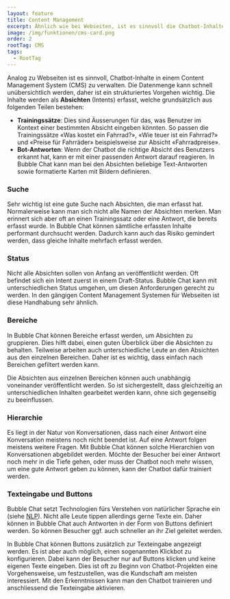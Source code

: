 ```yaml
---
layout: feature
title: Content Management
excerpt: Ähnlich wie bei Webseiten, ist es sinnvoll die Chatbot-Inhalte in einem CMS zu verwalten. Das CMS enthält dabei alle Absichten, Trainingssätze, Antworten und teilweise auch die Aktionen des Chatbots.
image: /img/funktionen/cms-card.png
order: 2
rootTag: CMS
tags:
  - RootTag
---
```


Analog zu Webseiten ist es sinnvoll, Chatbot-Inhalte in einem Content Management System (CMS) zu verwalten. Die Datenmenge kann schnell unübersichtlich werden, daher ist ein strukturiertes Vorgehen wichtig. Die Inhalte werden als **Absichten** (Intents) erfasst, welche grundsätzlich aus folgenden Teilen bestehen:

- **Trainingssätze**: Dies sind Äusserungen für das, was Benutzer im Kontext einer bestimmten Absicht eingeben könnten. So passen die Trainingssätze «Was kostet ein Fahrrad?», «Wie teuer ist ein Fahrrad?» und «Preise für Fahrräder» beispielsweise zur Absicht «Fahrradpreise».
- **Bot-Antworten**: Wenn der Chatbot die richtige Absicht des Benutzers erkannt hat, kann er mit einer passenden Antwort darauf reagieren. In Bubble Chat kann man bei den Absichten beliebige Text-Antworten sowie formatierte Karten mit Bildern definieren.

<!-- TODO: Bild einfügen -->

### Suche

Sehr wichtig ist eine gute Suche nach Absichten, die man erfasst hat. Normalerweise kann man sich nicht alle Namen der Absichten merken. Man erinnert sich aber oft an einen Trainingssatz oder eine Antwort, die bereits erfasst wurde. In Bubble Chat können sämtliche erfassten Inhalte performant durchsucht werden. Dadurch kann auch das Risiko gemindert werden, dass gleiche Inhalte mehrfach erfasst werden.

<!-- TODO: Bild einfügen -->

### Status

Nicht alle Absichten sollen von Anfang an veröffentlicht werden. Oft befindet sich ein Intent zuerst in einem Draft-Status. Bubble Chat kann mit unterschiedlichen Status umgehen, um diesen Anforderungen gerecht zu werden. In den gängigen Content Management Systemen für Webseiten ist diese Handhabung sehr ähnlich.

### Bereiche

In Bubble Chat können Bereiche erfasst werden, um Absichten zu gruppieren. Dies hilft dabei, einen guten Überblick über die Absichten zu behalten. Teilweise arbeiten auch unterschiedliche Leute an den Absichten aus den einzelnen Bereichen. Daher ist es wichtig, dass einfach nach Bereichen gefiltert werden kann.

Die Absichten aus einzelnen Bereichen können auch unabhängig voneinander veröffentlicht werden. So ist sichergestellt, dass gleichzeitig an unterschiedlichen Inhalten gearbeitet werden kann, ohne sich gegenseitig zu beeinflussen.

<!-- TODO: Bild einfügen -->

### Hierarchie

Es liegt in der Natur von Konversationen, dass nach einer Antwort eine Konversation meistens noch nicht beendet ist. Auf eine Antwort folgen meistens weitere Fragen. Mit Bubble Chat können solche Hierarchien von Konversationen abgebildet werden. Möchte der Besucher bei einer Antwort noch mehr in die Tiefe gehen, oder muss der Chatbot noch mehr wissen, um eine gute Antwort geben zu können, kann der Chatbot dafür trainiert werden.

<!-- TODO: Bild einfügen -->

### Texteingabe und Buttons

Bubble Chat setzt Technologien fürs Verstehen von natürlicher Sprache ein (siehe [NLP](/funktionen/nlp)). Nicht alle Leute tippen allerdings gerne Texte ein. Daher können in Bubble Chat auch Antworten in der Form von Buttons definiert werden. So können Besucher ggf. auch schneller an ihr Ziel geleitet werden.

In Bubble Chat können Buttons zusätzlich zur Texteingabe angezeigt werden. Es ist aber auch möglich, einen sogenannten Klickbot zu konfigurieren. Dabei kann der Besucher nur auf Buttons klicken und keine eigenen Texte eingeben. Dies ist oft zu Beginn von Chatbot-Projekten eine Vorgehensweise, um festzustellen, was die Kundschaft am meisten interessiert. Mit den Erkenntnissen kann man den Chatbot trainieren und anschliessend die Texteingabe aktivieren.

<!-- TODO: Bild einfügen -->
